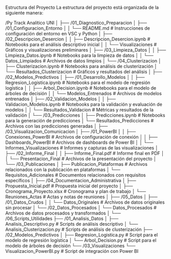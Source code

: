 Estructura del Proyecto
La estructura del proyecto está organizada de la siguiente manera:

/Py Track Analitico UNI
│
├── /01_Diagnostico_Preparacion
│ ├── /01_Configuracion_Entorno
│ │ └── README.md # Instrucciones de configuración del entorno en VSC y Python
│ ├── /02_Descripcion_Desercion
│ │ ├── Descripcion_Desercion.ipynb # Notebooks para el análisis descriptivo inicial
│ │ └── Visualizaciones # Gráficos y visualizaciones preliminares
│ ├── /03_Limpieza_Datos
│ │ ├── Limpieza_Datos.ipynb # Notebooks para la limpieza de datos
│ │ └── Datos_Limpiados # Archivos de datos limpios
│ └── /04_Clusterizacion
│ ├── Clusterizacion.ipynb # Notebooks para análisis de clusterización
│ └── Resultados_Clusterizacion # Gráficos y resultados del análisis
│
├── /02_Modelos_Predictivos
│ ├── /01_Desarrollo_Modelos
│ │ ├── Regresion_Logistica.ipynb # Notebooks para el modelo de regresión logística
│ │ ├── Arbol_Decision.ipynb # Notebooks para el modelo de árboles de decisión
│ │ └── Modelos_Entrenados # Archivos de modelos entrenados
│ ├── /02_Validacion_Modelos
│ │ ├── Validacion_Modelos.ipynb # Notebooks para la validación y evaluación de modelos
│ │ └── Resultados_Validacion # Métricas y resultados de la validación
│ └── /03_Predicciones
│ ├── Predicciones.ipynb # Notebooks para la generación de predicciones
│ └── Resultados_Predicciones # Archivos con las predicciones generadas
│
├── /03_Visualizacion_Comunicacion
│ ├── /01_PowerBI
│ │ ├── Conexiones_PowerBI # Archivos de configuración de conexión
│ │ ├── Dashboards_PowerBI # Archivos de dashboards de Power BI
│ │ └── Informes_Visualizaciones # Informes y capturas de las visualizaciones
│ ├── /02_Informe_Final
│ │ ├── Informe_Final.pdf # Informe final en PDF
│ │ └── Presentacion_Final # Archivos de la presentación del proyecto
│ └── /03_Publicaciones
│ ├── Publicacion_Plataformas # Archivos relacionados con la publicación en plataformas
│ └── Requisitos_Adicionales # Documentos relacionados con requisitos específicos
│
├── /04_Documentacion_Administrativa
│ ├── Propuesta_Inicial.pdf # Propuesta inicial del proyecto
│ ├── Cronograma_Proyecto.xlsx # Cronograma y plan de trabajo
│ └── Reuniones_Actas # Actas y notas de reuniones
│
├── /05_Datos
│ ├── /01_Datos_Crudos
│ │ └── Datos_Originales # Archivos de datos originales sin procesar
│ └── /02_Datos_Procesados
│ └── Datos_Procesados # Archivos de datos procesados y transformados
│
└── /06_Scripts_Utilidades
├── /01_Analisis_Datos
│ ├── Analisis_Descriptivo.py # Scripts de análisis descriptivo
│ └── Analisis_Clusterizacion.py # Scripts de análisis de clusterización
├── /02_Modelos_Predictivos
│ ├── Regresion_Logistica.py # Script para el modelo de regresión logística
│ └── Arbol_Decision.py # Script para el modelo de árboles de decisión
└── /03_Visualizaciones
└── Visualizacion_PowerBI.py # Script de integración con Power BI
